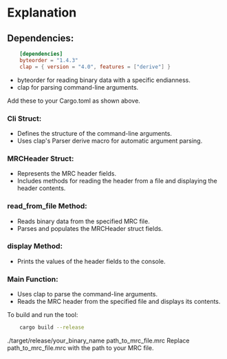 # Explanation

## Dependencies:

```toml
    [dependencies]
    byteorder = "1.4.3"
    clap = { version = "4.0", features = ["derive"] }
```

- byteorder for reading binary data with a specific endianness.
- clap for parsing command-line arguments.

Add these to your Cargo.toml as shown above.

### Cli Struct:

- Defines the structure of the command-line arguments.
- Uses clap's Parser derive macro for automatic argument parsing.

### MRCHeader Struct:

- Represents the MRC header fields.
- Includes methods for reading the header from a file and displaying the header contents.

### read_from_file Method:

- Reads binary data from the specified MRC file.
- Parses and populates the MRCHeader struct fields.

### display Method:

- Prints the values of the header fields to the console.

### Main Function:

- Uses clap to parse the command-line arguments.
- Reads the MRC header from the specified file and displays its contents.

To build and run the tool:

```bash
    cargo build --release
```

./target/release/your_binary_name path_to_mrc_file.mrc
Replace path_to_mrc_file.mrc with the path to your MRC file.
